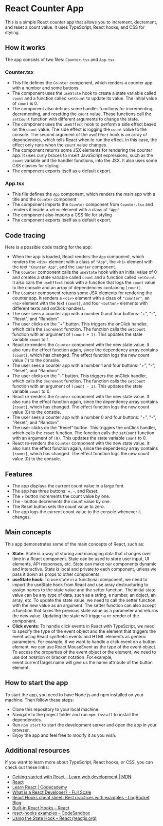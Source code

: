 # React Counter App

This is a simple React counter app that allows you to increment, decrement, and reset a count value. It uses TypeScript, React hooks, and CSS for styling.

## How it works

The app consists of two files: `Counter.tsx` and `App.tsx`.

### Counter.tsx

- This file defines the `Counter` component, which renders a counter app with a number and some buttons
- The component uses the `useState` hook to create a state variable called `count` and a function called `setCount` to update its value. The initial value of `count` is 0.
- The component also defines some handler functions for incrementing, decrementing, and resetting the `count` value. These functions call the `setCount` function with different arguments to change the state.
- The component uses the `useEffect` hook to perform a side effect based on the `count` value. The side effect is logging the `count` value to the console. The second argument of the `useEffect` hook is an array of dependencies, which tells React when to run the effect. In this case, the effect only runs when the `count` value changes.
- The component returns some JSX elements for rendering the counter app. It uses curly braces to insert JavaScript expressions, such as the `count` variable and the handler functions, into the JSX. It also uses some CSS classes for styling.
- The component exports itself as a default export.

### App.tsx

- This file defines the `App` component, which renders the main app with a title and the `Counter` component
- The component imports the `Counter` component from `Counter.tsx` and renders it inside a `<div>` element with a class of `"App"`
- The component also imports a CSS file for styling
- The component exports itself as a default export.

## Code tracing

Here is a possible code tracing for the app:

- When the app is loaded, React renders the `App` component, which renders the `<div>` element with a class of `"App"`, the `<h1>` element with the text `"Counter App"`, and the `Counter` component.
- The `Counter` component calls the `useState` hook with an initial value of 0 and creates a state variable called `count` and a function called `setCount`. It also calls the `useEffect` hook with a function that logs the `count` value to the console and an array of dependencies containing `[count]`.
- The `Counter` component returns some JSX elements for rendering the counter app. It renders a `<div>` element with a class of `"counter"`, an `<h1>` element with the text `{count}`, and four `<button>` elements with different texts and onClick handlers.
- The user sees a counter app with a number 0 and four buttons: "+", "-", "Reset", and "Random".
- The user clicks on the "+" button. This triggers the onClick handler, which calls the `increment` function. The function calls the `setCount` function with an argument of `(count + 1)`. This updates the state variable `count` to 1.
- React re-renders the `Counter` component with
the new state value. It also runs
the effect function again, since
the dependency array contains `[count]`, which has changed. The effect function logs
the new count value (1) to
the console.
- The user sees
a counter app with
a number 1 and four buttons: "+", "-", "Reset", and "Random".
- The user clicks on
the "-" button. This triggers
the onClick handler, which calls
the `decrement` function. The function calls
the `setCount` function with an argument of `(count - 1)`. This updates
the state variable `count`
to 0.
- React re-renders
the `Counter`
component with
the new state value. It also runs
the effect function again, since
the dependency array contains `[count]`, which has changed. The effect function logs
the new count value (0) to
the console.
- The user sees
a counter app with
a number 0 and four buttons: "+", "-", "Reset", and "Random".
- The user clicks on
the "Reset" button. This triggers
the onClick handler, which calls
the `reset`
function. The function calls
the `setCount`
function with an argument of `(0)`. This updates
the state variable `count`
to 0.
- React re-renders
the `Counter`
component with
the new state value. It also runs
the effect function again, since
the dependency array contains `[count]`, which has changed. The effect function logs
the new count value (0) to
the console.


## Features

- The app displays the current count value in a large font.
- The app has three buttons: +, -, and Reset.
- The + button increments the count value by one.
- The - button decrements the count value by one.
- The Reset button sets the count value to zero.
- The app logs the current count value to the console whenever it changes.

## Main concepts

This app demonstrates some of the main concepts of React, such as:

- **State**: State is a way of storing and managing data that changes over time in a React component. State can be used to store user input, UI elements, API responses, etc. State can make our components dynamic and interactive. State is local and private to each component, unless we pass it down as props to other components.
- **useState hook**: To use state in a functional component, we need to import the useState hook from React and use array destructuring to assign names to the state value and the setter function. The initial state value can be any type of data, such as a string, a number, an object, an array, etc. To update the state value, we need to call the setter function with the new value as an argument. The setter function can also accept a function that takes the previous state value as a parameter and returns the new value. Updating the state will trigger a re-render of the component.
- **Click events**: To handle click events in React with TypeScript, we need to specify the type of the event object and the element that triggers the event using React synthetic events and HTML elements as generic parameters. For example, if we want to handle a click event on a button element, we can use React.MouseEvent<HTMLButtonElement> as the type of the event object. To access the properties of the event object or the element, we need to use dot notation or bracket notation. For example, event.currentTarget.name will give us the name attribute of the button element.

## How to start the app

To start the app, you need to have Node.js and npm installed on your machine. Then follow these steps:

- Clone this repository to your local machine.
- Navigate to the project folder and run `npm install` to install the dependencies.
- Run `npm start` to start the development server and open the app in your browser.
- Enjoy the app and feel free to modify it as you wish.

## Additional resources

If you want to learn more about TypeScript, React hooks, or CSS, you can check out these links:

- [Getting started with React - Learn web development | MDN](https://developer.mozilla.org/en-US/docs/Learn/Tools_and_testing/Client-side_JavaScript_frameworks/React_getting_started)
- [React](https://reactjs.org/)
- [Learn React | Codecademy](https://www.codecademy.com/learn/react-101)
- [What is a React Developer? - Full Scale](https://fullscale.io/blog/what-is-a-react-developer/)
- [React Hooks cheat sheet: Best practices with examples - LogRocket Blog](https://blog.logrocket.com/react-hooks-cheat-sheet-unlock-solutions-to-common-problems-af4caf699e70/)
- [Built-in React Hooks – React](https://reactjs.org/docs/hooks-reference.html)
- [react-hooks examples – CodeSandbox](https://codesandbox.io/examples/package/react-hooks)
- [Using the State Hook – React (reactjs.org)](https://reactjs.org/docs/hooks-state.html)
